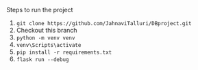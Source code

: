 Steps to run the project
1. `git clone https://github.com/JahnaviTalluri/DBproject.git`
2. Checkout this branch
3. `python -m venv venv`
4. `venv\Scripts\activate`
5. `pip install -r requirements.txt`
6. `flask run --debug`
